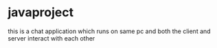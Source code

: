 # javaproject
this is a chat application which runs on same pc and both the client and server interact with each other
